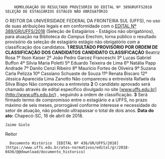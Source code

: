         HOMOLOGAÇÃO DO RESULTADO PROVISÓRIO DO EDITAL Nº 389GRUFFS2018 SELEÇÃO DE ESTAGIÁRIOS ESTÁGIO NÃO OBRIGATÓRIO  

 O REITOR DA UNIVERSIDADE FEDERAL DA FRONTEIRA SUL (UFFS), no uso de suas atribuições legais e em conformidade com o [EDITAL Nº 389/GR/UFFS/2018](https://www.uffs.edu.br/atos-normativos/edital/gr/2018-0389)  (Seleção de Estagiários - Estágios não obrigatórios), para atuação na Biblioteca do *Campus* Erechim, torna público o resultado provisório da seleção de estagiário estágio não obrigatório com a classificação dos candidatos.  **1 RESULTADO PROVISÓRIO POR ORDEM DE CLASSIFICAÇÃO DOS CANDIDATOS**      **CANDIDATO**    **CLASSIFICAÇÃO**      Beatriz Rosa   1º     Ilson Kaiser   2º     João Pedro Garcez Franceschi   3º     Lucas Gabriel Buffon   4º     Silvia Maria Poletti   5º     Eduardo Teixeira de Lima   6º     Natália Papp Andrade   7º     Danilo Cenzi Ribeiro   8º     Maurício Fortes de Oliveira   9º     Suzana Carla Pelizza   10º     Cassiano Schuaste de Souza   11º     Renata Biscaro   12º     Jéssica Aparecida Lima Zanotto   Não compareceu a entrevista     Rafaela da Silva Bispo   Não compareceu a entrevista       **2** O candidato aprovado será chamado através de edital específico divulgado no site [www.uffs.edu.br](http://www.uffs.edu.br/)  , seguindo a ordem de classificação.   **3** Será firmado termo de compromisso entre o estagiário e a UFFS, no prazo máximo de seis meses, prorrogável conforme interesse e necessidade do setor de atuação, não podendo ultrapassar o total de dois anos.      **Data do ato:** Chapecó-SC, 16 de abril de 2018.   
 

    Jaime Giolo   
 Reitor 

      Documento Histórico  [EDITAL Nº 436/GR/UFFS/2018](https://www.uffs.edu.br/atos-normativos/edital/gr/2018-0436/@@download/documento_historico)     
      
